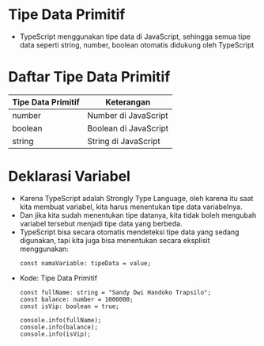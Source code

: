 # Tipe Data Primitif
* TypeScript menggunakan tipe data di JavaScript, sehingga semua tipe data seperti string, number, boolean otomatis didukung oleh TypeScript

# Daftar Tipe Data Primitif
| Tipe Data Primitif | Keterangan            |
| ------------------ | --------------------- |
| number             | Number di JavaScript  |
| boolean            | Boolean di JavaScript |
| string             | String di JavaScript  |

# Deklarasi Variabel
* Karena TypeScript adalah Strongly Type Language, oleh karena itu saat kita membuat variabel, kita harus menentukan tipe data variabelnya.
* Dan jika kita sudah menentukan tipe datanya, kita tidak boleh mengubah variabel tersebut menjadi tipe data yang berbeda.
* TypeScript bisa secara otomatis mendeteksi tipe data yang sedang digunakan, tapi kita juga bisa menentukan secara eksplisit menggunakan:
  ```TSX
  const namaVariable: tipeData = value;
  ```
* Kode: Tipe Data Primitif
  ```TSX
  const fullName: string = "Sandy Dwi Handoko Trapsilo";
  const balance: number = 1000000;
  const isVip: boolean = true;

  console.info(fullName);
  console.info(balance);
  console.info(isVip);
  ```
